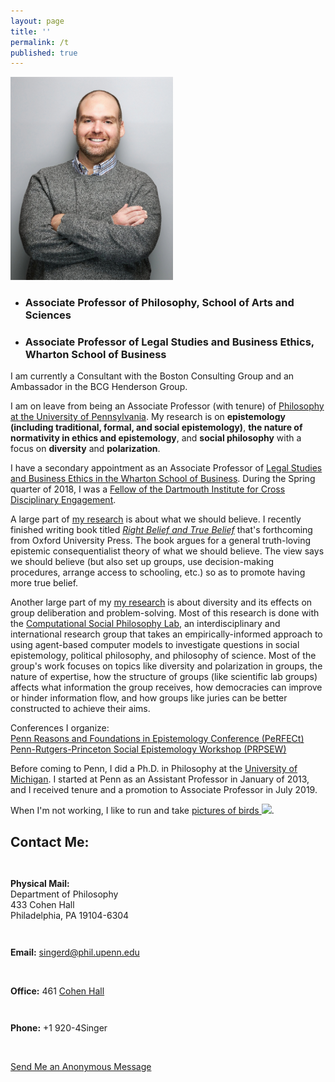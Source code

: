 ```yaml
---
layout: page
title: ''
permalink: /t
published: true
---
```

<div style="width: 100%;" markdown="1">

<dl class="captioned-img alignright" style="max-width:260px">
  
  <dt><img src="images/DanSinger2023web.jpeg" alt="Picture of Daniel J. Singer" /></dt>
  
</dl>

 - ### Associate Professor of Philosophy, School of Arts and Sciences
 - ### Associate Professor of Legal Studies and Business Ethics, Wharton School of Business

  
I am currently a Consultant with the Boston Consulting Group and an Ambassador in the BCG Henderson Group.

I am on leave from being an Associate Professor (with tenure) of [Philosophy at the University of Pennsylvania](http://philosophy.sas.upenn.edu/). My research is on **epistemology (including traditional, formal, and social epistemology)**, **the nature of normativity in ethics and epistemology**, and **social philosophy** with a focus on **diversity** and **polarization**. 

I have a secondary appointment as an Associate Professor of [Legal Studies and Business Ethics in the Wharton School of Business](https://lgst.wharton.upenn.edu/). During the Spring quarter of 2018, I was a [Fellow of the Dartmouth Institute for Cross Disciplinary Engagement](http://ice.dartmouth.edu/fellows-program/daniel-singer).

A large part of [my research](http://www.danieljsinger.com/research/) is about what we should believe. I recently finished writing book titled [_Right Belief and True Belief_](https://global.oup.com/academic/product/right-belief-and-true-belief-9780197660386?cc=us&lang=en&) that's forthcoming from Oxford University Press. The book argues for a general truth-loving epistemic consequentialist theory of what we should believe. The view says we should believe (but also set up groups, use decision-making procedures, arrange access to schooling, etc.) so as to promote having more true belief. 

Another large part of my [my research](http://www.danieljsinger.com/research/) is about diversity and its effects on group deliberation and problem-solving. Most of this research is done with the [Computational Social Philosophy Lab](/CSPL/), an interdisciplinary and international research group that takes an empirically-informed approach to using agent-based computer models to investigate questions in social epistemology, political philosophy, and philosophy of science. Most of the group's work focuses on topics like diversity and polarization in groups, the nature of expertise, how the structure of groups (like scientific lab groups) affects what information the group receives, how democracies can improve or hinder information flow, and how groups like juries can be better constructed to achieve their aims. 

Conferences I organize:  
[Penn Reasons and Foundations in Epistemology Conference (PeRFECt)](http://www.danieljsinger.com/PeRFECt5/)  
[Penn-Rutgers-Princeton Social Epistemology Workshop (PRPSEW)](http://www.danieljsinger.com/PRPSEW/)

Before coming to Penn, I did a Ph.D. in Philosophy at the [University of Michigan](http://www.lsa.umich.edu/philosophy/). I started at Penn as an Assistant Professor in January of 2013, and I received tenure and a promotion to Associate Professor in July 2019.
</div>

When I'm not working, I like to run and take <a target="_blank" href="https://www.instagram.com/philosophydan/">pictures of birds  <img style="height:.8em;vertical-align:baseline;" src="http://www.danieljsinger.com/images/instaicon.png" /></a>.


<a id="contact"></a>
<h2>Contact Me:</h2>

<div class="grid-container outline">
  <div class="row" style="padding-bottom: 1em">
    <div class="col-2" style="padding-top: 1em;">
    <p><b>Physical Mail:</b><br />
      Department of Philosophy<br />
      433 Cohen Hall<br />
      Philadelphia, PA 19104-6304</p>
    </div>
    <div class="col-2" style="padding-top: 1em;">
      <p><b>Email:</b> <a href="mailto:singerd@phil.upenn.edu">singerd@phil.upenn.edu</a></p>
      <br />
      <p><b>Office:</b> 461 <a href="http://www.facilities.upenn.edu/maps/locations/cohen-hall-claudia">Cohen Hall</a></p>
    </div>
    <div class="col-2" style="padding-top: 1em;">
      <p><b>Phone:</b> +1 920-4Singer</p>
      <br />
      <p><a href="http://www.danieljsinger.com/anonmessage/">Send Me an Anonymous Message</a></p>
    </div>
  </div>
</div>
